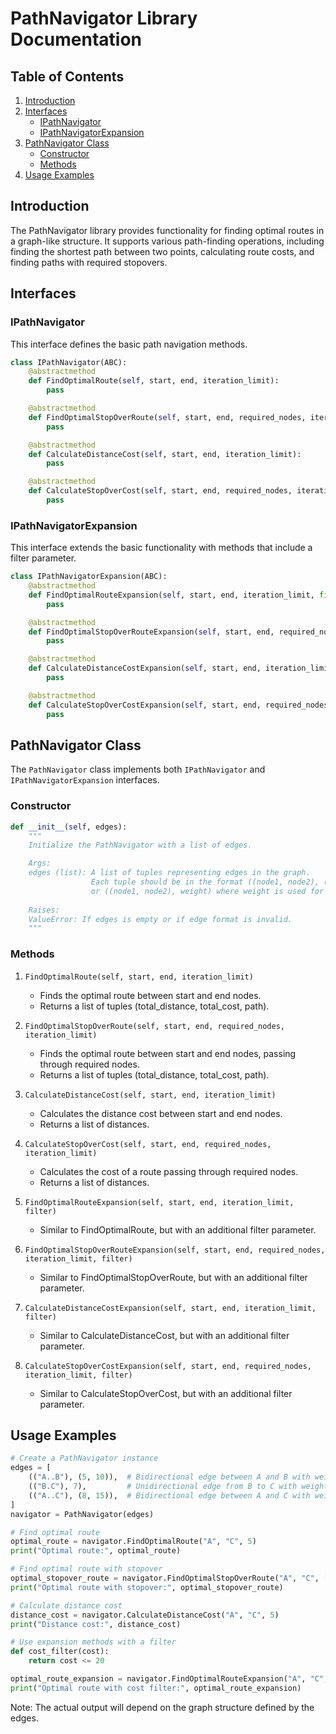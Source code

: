 # PathNavigator Library Documentation

## Table of Contents
1. [Introduction](#introduction)
2. [Interfaces](#interfaces)
   - [IPathNavigator](#ipathnavigator)
   - [IPathNavigatorExpansion](#ipathnavigatorexpansion)
3. [PathNavigator Class](#pathnavigator-class)
   - [Constructor](#constructor)
   - [Methods](#methods)
4. [Usage Examples](#usage-examples)

## Introduction

The PathNavigator library provides functionality for finding optimal routes in a graph-like structure. It supports various path-finding operations, including finding the shortest path between two points, calculating route costs, and finding paths with required stopovers.

## Interfaces

### IPathNavigator

This interface defines the basic path navigation methods.

```python
class IPathNavigator(ABC):
    @abstractmethod
    def FindOptimalRoute(self, start, end, iteration_limit):
        pass

    @abstractmethod
    def FindOptimalStopOverRoute(self, start, end, required_nodes, iteration_limit):
        pass

    @abstractmethod
    def CalculateDistanceCost(self, start, end, iteration_limit):
        pass

    @abstractmethod
    def CalculateStopOverCost(self, start, end, required_nodes, iteration_limit):
        pass
```

### IPathNavigatorExpansion

This interface extends the basic functionality with methods that include a filter parameter.

```python
class IPathNavigatorExpansion(ABC):
    @abstractmethod
    def FindOptimalRouteExpansion(self, start, end, iteration_limit, filter):
        pass

    @abstractmethod
    def FindOptimalStopOverRouteExpansion(self, start, end, required_nodes, iteration_limit, filter):
        pass

    @abstractmethod
    def CalculateDistanceCostExpansion(self, start, end, iteration_limit, filter):
        pass

    @abstractmethod
    def CalculateStopOverCostExpansion(self, start, end, required_nodes, iteration_limit, filter):
        pass
```

## PathNavigator Class

The `PathNavigator` class implements both `IPathNavigator` and `IPathNavigatorExpansion` interfaces.

### Constructor

```python
def __init__(self, edges):
    """
    Initialize the PathNavigator with a list of edges.

    Args:
    edges (list): A list of tuples representing edges in the graph.
                  Each tuple should be in the format ((node1, node2), (weight, cost))
                  or ((node1, node2), weight) where weight is used for both weight and cost.
    
    Raises:
    ValueError: If edges is empty or if edge format is invalid.
    """
```

### Methods

1. `FindOptimalRoute(self, start, end, iteration_limit)`
   - Finds the optimal route between start and end nodes.
   - Returns a list of tuples (total_distance, total_cost, path).

2. `FindOptimalStopOverRoute(self, start, end, required_nodes, iteration_limit)`
   - Finds the optimal route between start and end nodes, passing through required nodes.
   - Returns a list of tuples (total_distance, total_cost, path).

3. `CalculateDistanceCost(self, start, end, iteration_limit)`
   - Calculates the distance cost between start and end nodes.
   - Returns a list of distances.

4. `CalculateStopOverCost(self, start, end, required_nodes, iteration_limit)`
   - Calculates the cost of a route passing through required nodes.
   - Returns a list of distances.

5. `FindOptimalRouteExpansion(self, start, end, iteration_limit, filter)`
   - Similar to FindOptimalRoute, but with an additional filter parameter.

6. `FindOptimalStopOverRouteExpansion(self, start, end, required_nodes, iteration_limit, filter)`
   - Similar to FindOptimalStopOverRoute, but with an additional filter parameter.

7. `CalculateDistanceCostExpansion(self, start, end, iteration_limit, filter)`
   - Similar to CalculateDistanceCost, but with an additional filter parameter.

8. `CalculateStopOverCostExpansion(self, start, end, required_nodes, iteration_limit, filter)`
   - Similar to CalculateStopOverCost, but with an additional filter parameter.

## Usage Examples

```python
# Create a PathNavigator instance
edges = [
    (("A..B"), (5, 10)),  # Bidirectional edge between A and B with weight 5 and cost 10
    (("B.C"), 7),         # Unidirectional edge from B to C with weight and cost 7
    (("A..C"), (8, 15)),  # Bidirectional edge between A and C with weight 8 and cost 15
]
navigator = PathNavigator(edges)

# Find optimal route
optimal_route = navigator.FindOptimalRoute("A", "C", 5)
print("Optimal route:", optimal_route)

# Find optimal route with stopover
optimal_stopover_route = navigator.FindOptimalStopOverRoute("A", "C", ["B"], 5)
print("Optimal route with stopover:", optimal_stopover_route)

# Calculate distance cost
distance_cost = navigator.CalculateDistanceCost("A", "C", 5)
print("Distance cost:", distance_cost)

# Use expansion methods with a filter
def cost_filter(cost):
    return cost <= 20

optimal_route_expansion = navigator.FindOptimalRouteExpansion("A", "C", 5, cost_filter)
print("Optimal route with cost filter:", optimal_route_expansion)
```

Note: The actual output will depend on the graph structure defined by the edges.